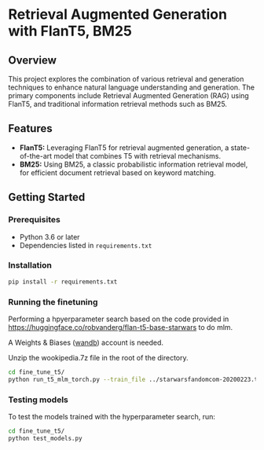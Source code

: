 # Retrieval Augmented Generation with FlanT5, BM25

## Overview

This project explores the combination of various retrieval and generation techniques to enhance natural language understanding and generation. The primary components include Retrieval Augmented Generation (RAG) using FlanT5, and traditional information retrieval methods such as BM25.

## Features

- **FlanT5:** Leveraging FlanT5 for retrieval augmented generation, a state-of-the-art model that combines T5 with retrieval mechanisms.
- **BM25:** Using BM25, a classic probabilistic information retrieval model, for efficient document retrieval based on keyword matching.

## Getting Started

### Prerequisites

- Python 3.6 or later
- Dependencies listed in `requirements.txt`

### Installation

```bash
pip install -r requirements.txt
```

### Running the finetuning
Performing a hpyerparameter search based on the code provided in https://huggingface.co/robvanderg/flan-t5-base-starwars to do mlm.

A Weights & Biases ([wandb](https://wandb.ai/home)) account is needed.

Unzip the wookipedia.7z file in the root of the directory. 

```bash
cd fine_tune_t5/
python run_t5_mlm_torch.py --train_file ../starwarsfandomcom-20200223.txt.cleaned.tok.uniq.txt --output_dir flan-t5-base-starwars --validation_split_percentage 1 --model_name_or_path google/flan-t5-base --max_seq_length 512 --do_train --do_eval
```

### Testing models
To test the models trained with the hyperparameter search, run:

```bash
cd fine_tune_t5/
python test_models.py
```
